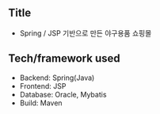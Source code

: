 ## Title
- Spring / JSP 기반으로 만든 야구용품 쇼핑몰

## Tech/framework used
- Backend: Spring(Java)
- Frontend: JSP
- Database: Oracle, Mybatis
- Build: Maven
